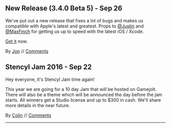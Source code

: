 ## New Release (3.4.0 Beta 5) - Sep 26

We've put out a new release that fixes a lot of bugs and makes us compatible with Apple's latest and greatest. Props to [@Justin](http://www.stencyl.com/users/index/21) and [@MaxFinch](http://www.stencyl.com/users/index/56065) for getting us up to speed with the latest iOS / Xcode.

[Get it](http://www.stencyl.com/download/) now.

By [Jon](http://www.stencyl.com/users/index/2) // [Comments](http://community.stencyl.com/index.php/topic,49229.0.html)


## Stencyl Jam 2016 - Sep 22

Hey everyone, it's Stencyl Jam time again! 

This year we are going for a 10 day Jam that will be hosted on Gamejolt. There will also be a theme which will be announced the day before the jam starts. All winners get a Studio license and up to $300 in cash. We'll share more details in the near future.

By [Colin](http://www.stencyl.com/users/index/147284) // [Comments](http://community.stencyl.com/index.php/topic,49229.0.html)

---



